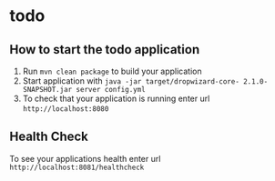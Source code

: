 # todo

How to start the todo application
---

1. Run `mvn clean package` to build your application
1. Start application with `java -jar target/dropwizard-core- 2.1.0-SNAPSHOT.jar server config.yml`
1. To check that your application is running enter url `http://localhost:8080`

Health Check
---

To see your applications health enter url `http://localhost:8081/healthcheck`
